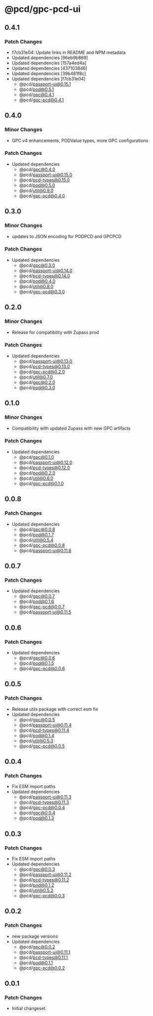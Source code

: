 # @pcd/gpc-pcd-ui

## 0.4.1

### Patch Changes

- f7cb31e04: Update links in README and NPM metadata
- Updated dependencies [96eb9b869]
- Updated dependencies [157a4ed4a]
- Updated dependencies [437103846]
- Updated dependencies [39b481f8c]
- Updated dependencies [f7cb31e04]
  - @pcd/passport-ui@0.15.1
  - @pcd/pod@0.5.1
  - @pcd/gpc@0.4.1
  - @pcd/gpc-pcd@0.4.1

## 0.4.0

### Minor Changes

- GPC v4 enhancements, PODValue types, more GPC configurations

### Patch Changes

- Updated dependencies
  - @pcd/gpc@0.4.0
  - @pcd/passport-ui@0.15.0
  - @pcd/pcd-types@0.15.0
  - @pcd/pod@0.5.0
  - @pcd/util@0.9.0
  - @pcd/gpc-pcd@0.4.0

## 0.3.0

### Minor Changes

- updates to JSON encoding for PODPCD and GPCPCD

### Patch Changes

- Updated dependencies
  - @pcd/gpc@0.3.0
  - @pcd/passport-ui@0.14.0
  - @pcd/pcd-types@0.14.0
  - @pcd/pod@0.4.0
  - @pcd/util@0.8.0
  - @pcd/gpc-pcd@0.3.0

## 0.2.0

### Minor Changes

- Release for compatibility with Zupass prod

### Patch Changes

- Updated dependencies
  - @pcd/passport-ui@0.13.0
  - @pcd/pcd-types@0.13.0
  - @pcd/gpc-pcd@0.2.0
  - @pcd/util@0.7.0
  - @pcd/gpc@0.2.0
  - @pcd/pod@0.3.0

## 0.1.0

### Minor Changes

- Compatibility with updated Zupass with new GPC artifacts

### Patch Changes

- Updated dependencies
  - @pcd/gpc@0.1.0
  - @pcd/passport-ui@0.12.0
  - @pcd/pcd-types@0.12.0
  - @pcd/pod@0.2.0
  - @pcd/util@0.6.0
  - @pcd/gpc-pcd@0.1.0

## 0.0.8

### Patch Changes

- Updated dependencies
  - @pcd/gpc@0.0.8
  - @pcd/pod@0.1.7
  - @pcd/util@0.5.4
  - @pcd/gpc-pcd@0.0.8
  - @pcd/passport-ui@0.11.6

## 0.0.7

### Patch Changes

- Updated dependencies
  - @pcd/gpc@0.0.7
  - @pcd/pod@0.1.6
  - @pcd/gpc-pcd@0.0.7
  - @pcd/passport-ui@0.11.5

## 0.0.6

### Patch Changes

- Updated dependencies
  - @pcd/gpc@0.0.6
  - @pcd/pod@0.1.5
  - @pcd/gpc-pcd@0.0.6

## 0.0.5

### Patch Changes

- Release utils package with correct esm fix
- Updated dependencies
  - @pcd/gpc@0.0.5
  - @pcd/passport-ui@0.11.4
  - @pcd/pcd-types@0.11.4
  - @pcd/pod@0.1.4
  - @pcd/util@0.5.3
  - @pcd/gpc-pcd@0.0.5

## 0.0.4

### Patch Changes

- Fix ESM import paths
- Updated dependencies
  - @pcd/passport-ui@0.11.3
  - @pcd/pcd-types@0.11.3
  - @pcd/gpc-pcd@0.0.4
  - @pcd/gpc@0.0.4
  - @pcd/pod@0.1.3

## 0.0.3

### Patch Changes

- Fix ESM import paths
- Updated dependencies
  - @pcd/gpc@0.0.3
  - @pcd/passport-ui@0.11.2
  - @pcd/pcd-types@0.11.2
  - @pcd/pod@0.1.2
  - @pcd/util@0.5.2
  - @pcd/gpc-pcd@0.0.3

## 0.0.2

### Patch Changes

- new package versions
- Updated dependencies
  - @pcd/gpc@0.0.2
  - @pcd/passport-ui@0.11.1
  - @pcd/pcd-types@0.11.1
  - @pcd/pod@0.1.1
  - @pcd/gpc-pcd@0.0.2

## 0.0.1

### Patch Changes

- Initial changeset.

